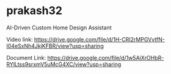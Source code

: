 # prakash32
AI-Driven Custom Home Design Assistant

Video link:
https://drive.google.com/file/d/1H-CRI2rMPGVvtfN-I04eSxNh4JkjKFBR/view?usp=sharing

Document Link:
https://drive.google.com/file/d/1w5AiXrOHbR-RYlLtss9srxmV5uMcG4XC/view?usp=sharing

